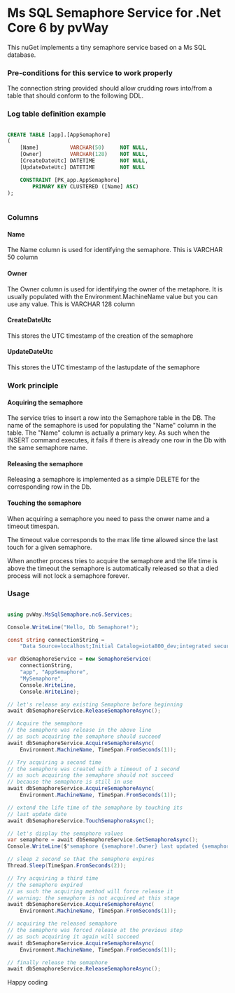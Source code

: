 # Ms SQL Semaphore Service for .Net Core 6 by pvWay

This nuGet implements a tiny semaphore service based on a Ms SQL database.


### Pre-conditions for this service to work properly

The connection string provided should allow crudding rows
into/from a table that should conform to the following DDL.

### Log table definition example
``` sql

CREATE TABLE [app].[AppSemaphore]
(
	[Name]			VARCHAR(50)		NOT NULL,
	[Owner]			VARCHAR(128)	NOT NULL,
	[CreateDateUtc]	DATETIME		NOT NULL,
	[UpdateDateUtc]	DATETIME		NOT NULL

	CONSTRAINT [PK_app.AppSemaphore] 
	    PRIMARY KEY CLUSTERED ([Name] ASC)
);
    
```
### Columns
 
#### Name

The Name column is used for identifying the semaphore.
This is VARCHAR 50 column

#### Owner

The Owner column is used for identifying the owner of the metaphore.
It is usually populated with the Environment.MachineName value but you
can use any value.
This is VARCHAR 128 column


#### CreateDateUtc

This stores the UTC timestamp of the creation of the semaphore

#### UpdateDateUtc

This stores the UTC timestamp of the lastupdate of the semaphore

### Work principle

#### Acquiring the semaphore

The service tries to insert a row into the Semaphore table in the DB. 
The name of the semaphore is used for populating the "Name" column
in the table. The "Name" column is actually a primary key. As such
when the INSERT command executes, it fails if there is already one
row in the Db with the same semaphore name.

#### Releasing the semaphore
Releasing a semaphore is implemented as a simple DELETE for the corresponding
row in the Db.

#### Touching the semaphore
When acquiring a semaphore you need to pass the onwer name and a timeout
timespan.

The timeout value corresponds to the max life time allowed since 
the last touch for a given semaphore.

When another process tries to acquire the semaphore and the life time is
above the timeout the semaphore is automatically released so that a died process 
will not lock a semaphore forever.

### Usage

```csharp

using pvWay.MsSqlSemaphore.nc6.Services;

Console.WriteLine("Hello, Db Semaphore!");

const string connectionString =
    "Data Source=localhost;Initial Catalog=iota800_dev;integrated security=True;MultipleActiveResultSets=True;";

var dbSemaphoreService = new SemaphoreService(
    connectionString,
    "app", "AppSemaphore",
    "MySemaphore",
    Console.WriteLine,
    Console.WriteLine);

// let's release any existing Semaphore before beginning
await dbSemaphoreService.ReleaseSemaphoreAsync();

// Acquire the semaphore
// the semaphore was release in the above line
// as such acquiring the semaphore should succeed
await dbSemaphoreService.AcquireSemaphoreAsync(
    Environment.MachineName, TimeSpan.FromSeconds(1));

// Try acquiring a second time
// the semaphore was created with a timeout of 1 second
// as such acquiring the semaphore should not succeed
// because the semaphore is still in use
await dbSemaphoreService.AcquireSemaphoreAsync(
    Environment.MachineName, TimeSpan.FromSeconds(1));

// extend the life time of the semaphore by touching its
// last update date
await dbSemaphoreService.TouchSemaphoreAsync();

// let's display the semaphore values
var semaphore = await dbSemaphoreService.GetSemaphoreAsync();
Console.WriteLine($"semaphore {semaphore!.Owner} last updated {semaphore!.LastTouchUtcDate}");

// sleep 2 second so that the semaphore expires
Thread.Sleep(TimeSpan.FromSeconds(2));

// Try acquiring a third time
// the semaphore expired 
// as such the acquiring method will force release it
// warning: the semaphore is not acquired at this stage
await dbSemaphoreService.AcquireSemaphoreAsync(
    Environment.MachineName, TimeSpan.FromSeconds(1));

// acquiring the released semaphore
// the semaphore was forced release at the previous step
// as such acquiring it again will succeed
await dbSemaphoreService.AcquireSemaphoreAsync(
    Environment.MachineName, TimeSpan.FromSeconds(1));

// finally release the semaphore
await dbSemaphoreService.ReleaseSemaphoreAsync();

```
Happy coding
